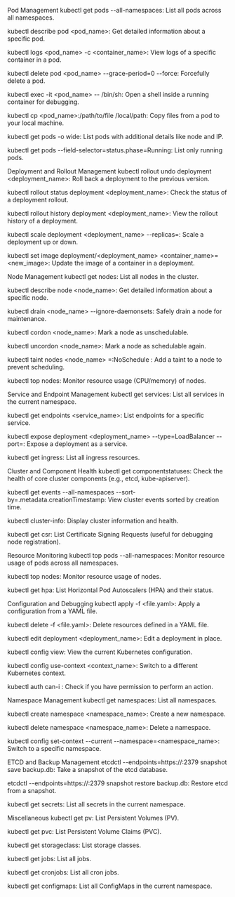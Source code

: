 Pod Management
kubectl get pods --all-namespaces: List all pods across all namespaces.

kubectl describe pod <pod_name>: Get detailed information about a specific pod.

kubectl logs <pod_name> -c <container_name>: View logs of a specific container in a pod.

kubectl delete pod <pod_name> --grace-period=0 --force: Forcefully delete a pod.

kubectl exec -it <pod_name> -- /bin/sh: Open a shell inside a running container for debugging.

kubectl cp <pod_name>:/path/to/file /local/path: Copy files from a pod to your local machine.

kubectl get pods -o wide: List pods with additional details like node and IP.

kubectl get pods --field-selector=status.phase=Running: List only running pods.

Deployment and Rollout Management
kubectl rollout undo deployment <deployment_name>: Roll back a deployment to the previous version.

kubectl rollout status deployment <deployment_name>: Check the status of a deployment rollout.

kubectl rollout history deployment <deployment_name>: View the rollout history of a deployment.

kubectl scale deployment <deployment_name> --replicas=<number>: Scale a deployment up or down.

kubectl set image deployment/<deployment_name> <container_name>=<new_image>: Update the image of a container in a deployment.

Node Management
kubectl get nodes: List all nodes in the cluster.

kubectl describe node <node_name>: Get detailed information about a specific node.

kubectl drain <node_name> --ignore-daemonsets: Safely drain a node for maintenance.

kubectl cordon <node_name>: Mark a node as unschedulable.

kubectl uncordon <node_name>: Mark a node as schedulable again.

kubectl taint nodes <node_name> <key>=<value>:NoSchedule : Add a taint to a node to prevent scheduling.

kubectl top nodes: Monitor resource usage (CPU/memory) of nodes.

Service and Endpoint Management
kubectl get services: List all services in the current namespace.

kubectl get endpoints <service_name>: List endpoints for a specific service.

kubectl expose deployment <deployment_name> --type=LoadBalancer --port=<port>: Expose a deployment as a service.

kubectl get ingress: List all ingress resources.

Cluster and Component Health
kubectl get componentstatuses: Check the health of core cluster components (e.g., etcd, kube-apiserver).

kubectl get events --all-namespaces --sort-by=.metadata.creationTimestamp: View cluster events sorted by creation time.

kubectl cluster-info: Display cluster information and health.

kubectl get csr: List Certificate Signing Requests (useful for debugging node registration).

Resource Monitoring
kubectl top pods --all-namespaces: Monitor resource usage of pods across all namespaces.

kubectl top nodes: Monitor resource usage of nodes.

kubectl get hpa: List Horizontal Pod Autoscalers (HPA) and their status.

Configuration and Debugging
kubectl apply -f <file.yaml>: Apply a configuration from a YAML file.

kubectl delete -f <file.yaml>: Delete resources defined in a YAML file.

kubectl edit deployment <deployment_name>: Edit a deployment in place.

kubectl config view: View the current Kubernetes configuration.

kubectl config use-context <context_name>: Switch to a different Kubernetes context.

kubectl auth can-i <verb> <resource>: Check if you have permission to perform an action.

Namespace Management
kubectl get namespaces: List all namespaces.

kubectl create namespace <namespace_name>: Create a new namespace.

kubectl delete namespace <namespace_name>: Delete a namespace.

kubectl config set-context --current --namespace=<namespace_name>: Switch to a specific namespace.

ETCD and Backup Management
etcdctl --endpoints=https://<etcd-server>:2379 snapshot save backup.db: Take a snapshot of the etcd database.

etcdctl --endpoints=https://<etcd-server>:2379 snapshot restore backup.db: Restore etcd from a snapshot.

kubectl get secrets: List all secrets in the current namespace.

Miscellaneous
kubectl get pv: List Persistent Volumes (PV).

kubectl get pvc: List Persistent Volume Claims (PVC).

kubectl get storageclass: List storage classes.

kubectl get jobs: List all jobs.

kubectl get cronjobs: List all cron jobs.

kubectl get configmaps: List all ConfigMaps in the current namespace.